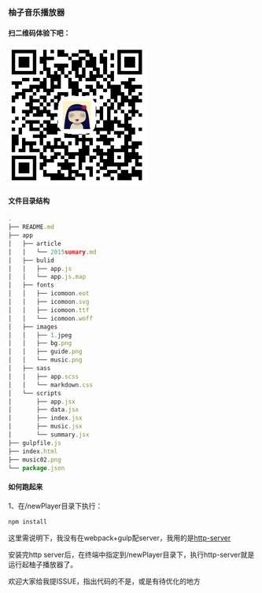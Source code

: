 ### 柚子音乐播放器

#### 扫二维码体验下吧：

![music02.png](music02.png)

#### 文件目录结构

```js
.
├── README.md
├── app
│   ├── article
│   │   └── 2015sumary.md
│   ├── bulid
│   │   ├── app.js
│   │   └── app.js.map
│   ├── fonts
│   │   ├── icomoon.eot
│   │   ├── icomoon.svg
│   │   ├── icomoon.ttf
│   │   └── icomoon.woff
│   ├── images
│   │   ├── 1.jpeg
│   │   ├── bg.png
│   │   ├── guide.png
│   │   └── music.png
│   ├── sass
│   │   ├── app.scss
│   │   └── markdown.css
│   └── scripts
│       ├── app.jsx
│       ├── data.jsx
│       ├── index.jsx
│       ├── music.jsx
│       └── summary.jsx
├── gulpfile.js
├── index.html
├── music02.png
└── package.json
```

#### 如何跑起来

1、在/newPlayer目录下执行：

```js
npm install
```


这里需说明下，我没有在webpack+gulp配server，我用的是[http-server](https://github.com/indexzero/http-server)

安装完http server后，在终端中指定到/newPlayer目录下，执行http-server就是运行起柚子播放器了。



欢迎大家给我提ISSUE，指出代码的不是，或是有待优化的地方
